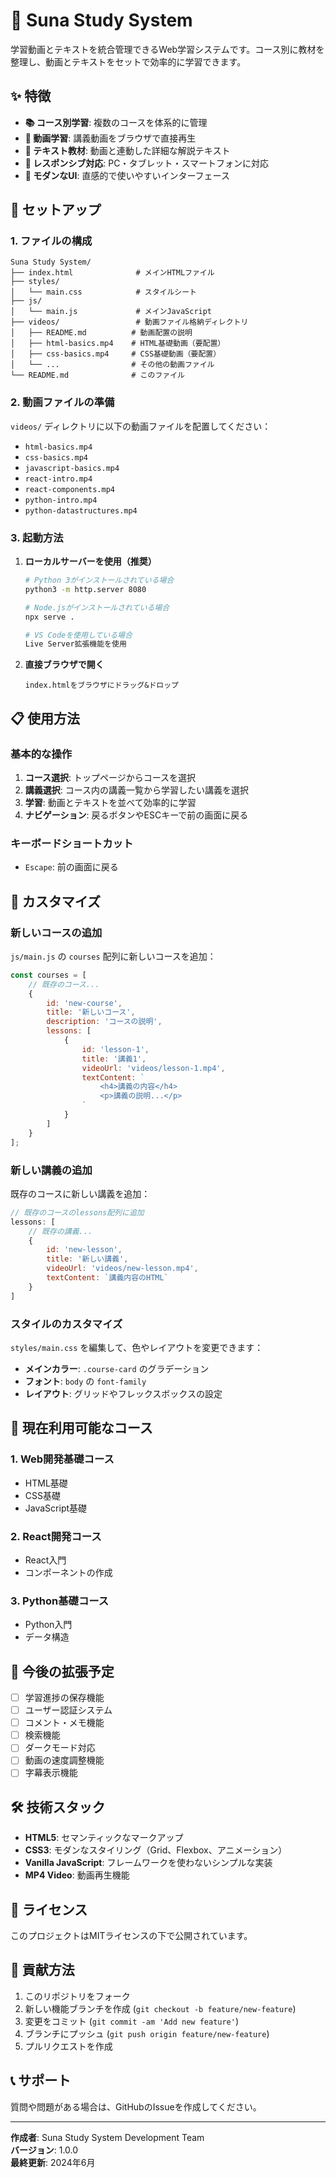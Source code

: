 # 🌊 Suna Study System

学習動画とテキストを統合管理できるWeb学習システムです。コース別に教材を整理し、動画とテキストをセットで効率的に学習できます。

## ✨ 特徴

- **📚 コース別学習**: 複数のコースを体系的に管理
- **🎥 動画学習**: 講義動画をブラウザで直接再生
- **📖 テキスト教材**: 動画と連動した詳細な解説テキスト
- **📱 レスポンシブ対応**: PC・タブレット・スマートフォンに対応
- **🎨 モダンなUI**: 直感的で使いやすいインターフェース

## 🚀 セットアップ

### 1. ファイルの構成

```
Suna Study System/
├── index.html              # メインHTMLファイル
├── styles/
│   └── main.css            # スタイルシート
├── js/
│   └── main.js             # メインJavaScript
├── videos/                 # 動画ファイル格納ディレクトリ
│   ├── README.md          # 動画配置の説明
│   ├── html-basics.mp4    # HTML基礎動画（要配置）
│   ├── css-basics.mp4     # CSS基礎動画（要配置）
│   └── ...                # その他の動画ファイル
└── README.md              # このファイル
```

### 2. 動画ファイルの準備

`videos/` ディレクトリに以下の動画ファイルを配置してください：

- `html-basics.mp4`
- `css-basics.mp4`
- `javascript-basics.mp4`
- `react-intro.mp4`
- `react-components.mp4`
- `python-intro.mp4`
- `python-datastructures.mp4`

### 3. 起動方法

1. **ローカルサーバーを使用（推奨）**
   ```bash
   # Python 3がインストールされている場合
   python3 -m http.server 8080
   
   # Node.jsがインストールされている場合
   npx serve .
   
   # VS Codeを使用している場合
   Live Server拡張機能を使用
   ```

2. **直接ブラウザで開く**
   ```
   index.htmlをブラウザにドラッグ&ドロップ
   ```

## 📋 使用方法

### 基本的な操作

1. **コース選択**: トップページからコースを選択
2. **講義選択**: コース内の講義一覧から学習したい講義を選択
3. **学習**: 動画とテキストを並べて効率的に学習
4. **ナビゲーション**: 戻るボタンやESCキーで前の画面に戻る

### キーボードショートカット

- `Escape`: 前の画面に戻る

## 🔧 カスタマイズ

### 新しいコースの追加

`js/main.js` の `courses` 配列に新しいコースを追加：

```javascript
const courses = [
    // 既存のコース...
    {
        id: 'new-course',
        title: '新しいコース',
        description: 'コースの説明',
        lessons: [
            {
                id: 'lesson-1',
                title: '講義1',
                videoUrl: 'videos/lesson-1.mp4',
                textContent: `
                    <h4>講義の内容</h4>
                    <p>講義の説明...</p>
                `
            }
        ]
    }
];
```

### 新しい講義の追加

既存のコースに新しい講義を追加：

```javascript
// 既存のコースのlessons配列に追加
lessons: [
    // 既存の講義...
    {
        id: 'new-lesson',
        title: '新しい講義',
        videoUrl: 'videos/new-lesson.mp4',
        textContent: `講義内容のHTML`
    }
]
```

### スタイルのカスタマイズ

`styles/main.css` を編集して、色やレイアウトを変更できます：

- **メインカラー**: `.course-card` のグラデーション
- **フォント**: `body` の `font-family`
- **レイアウト**: グリッドやフレックスボックスの設定

## 🎯 現在利用可能なコース

### 1. Web開発基礎コース
- HTML基礎
- CSS基礎
- JavaScript基礎

### 2. React開発コース
- React入門
- コンポーネントの作成

### 3. Python基礎コース
- Python入門
- データ構造

## 🔮 今後の拡張予定

- [ ] 学習進捗の保存機能
- [ ] ユーザー認証システム
- [ ] コメント・メモ機能
- [ ] 検索機能
- [ ] ダークモード対応
- [ ] 動画の速度調整機能
- [ ] 字幕表示機能

## 🛠️ 技術スタック

- **HTML5**: セマンティックなマークアップ
- **CSS3**: モダンなスタイリング（Grid、Flexbox、アニメーション）
- **Vanilla JavaScript**: フレームワークを使わないシンプルな実装
- **MP4 Video**: 動画再生機能

## 📝 ライセンス

このプロジェクトはMITライセンスの下で公開されています。

## 🤝 貢献方法

1. このリポジトリをフォーク
2. 新しい機能ブランチを作成 (`git checkout -b feature/new-feature`)
3. 変更をコミット (`git commit -am 'Add new feature'`)
4. ブランチにプッシュ (`git push origin feature/new-feature`)
5. プルリクエストを作成

## 📞 サポート

質問や問題がある場合は、GitHubのIssueを作成してください。

---

**作成者**: Suna Study System Development Team  
**バージョン**: 1.0.0  
**最終更新**: 2024年6月